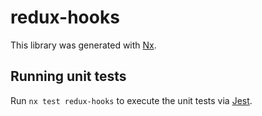 # redux-hooks

This library was generated with [Nx](https://nx.dev).

## Running unit tests

Run `nx test redux-hooks` to execute the unit tests via [Jest](https://jestjs.io).
